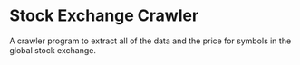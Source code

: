 # Stock Exchange Crawler

A crawler program to extract all of the data and the price for symbols in the global stock exchange.
